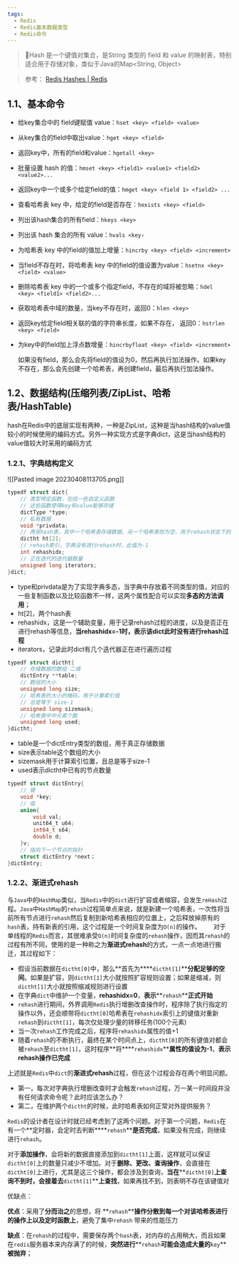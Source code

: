 ```yaml
---
tags:
  - Redis
  - Redis基本数据类型
  - Redis命令
---
```

> 📌Hash 是一个键值对集合，是String 类型的 field 和 value 的映射表，特别适合用于存储对象，类似于Java的Map<String, Object>

> 参考： [Redis Hashes | Redis](https://redis.io/docs/data-types/hashes/)

## 1.1、基本命令

-   给key集合中的 field键赋值 value：`hset <key> <field> <value>`
    
-   从key集合的field中取出value：`hget <key> <field>`
    
-   返回key中，所有的field和value：`hgetall <key>`
    
-   批量设置 hash 的值：`hmset <key> <field1> <value1> <field2> <value2>...`
    
-   返回key中一个或多个给定field的值：`hmget <key> <field 1> <field2> ...`
    
-   查看哈希表 key 中，给定的field是否存在：`hexists <key> <field>`
    
-   列出该hash集合的所有field：`hkeys <key>`
    
-   列出该 hash 集合的所有 value：`hvals <key›`
    
-   为哈希表 key 中的field的值加上增量：`hincrby <key> <field> <increment>`
    
-   当field不存在时，将哈希表 key 中的field的值设置为value：`hsetnx <key> <field> <value>`
    
-   删除哈希表 key 中的一个或多个指定field，不存在的域将被忽略：`hdel <key> <field1> <field2>...`
    
-   获取哈希表中域的数量，当key不存在时，返回0：`hlen <key>`
    
-   返回key给定field相关联的值的字符串长度，如果不存在， 返回0：`hstrlen <key> <field>`
    
-   为key中的field加上浮点数增量：`hincrbyfloat <key> <field> <increment>`
    
    如果没有field，那么会先将field的值设为0，然后再执行加法操作。如果key不存在，那么会先创建一个哈希表，再创建field，最后再执行加法操作。
    

## 1.2、数据结构(压缩列表/ZipList、哈希表/HashTable)

hash在Redis中的底层实现有两种，一种是ZipList，这种是当hash结构的value值较小的时候使用的编码方式。另外一种实现方式是字典dict，这是当hash结构的value值较大时采用的编码方式

### 1.2.1、字典结构定义

![[Pasted image 20230408113705.png]]

```C
typedf struct dict{
    // 类型特定函数，包括一些自定义函数
    // 这些函数使得key和value能够存储
    dictType *type;
    // 私有数据
    void *privdata;
    // 两张hash表，其中一个哈希表存储数据，另一个哈希表则为空，用于rehash状态下的数据存储
    dictht ht[2];
    // rehash索引，字典没有进行rehash时，此值为-1
    int rehashidx;
    // 正在迭代的迭代器数量
    unsigned long iterators;
}dict;

```

-   type和privdata是为了实现字典多态，当字典中存放着不同类型的值，对应的一些复制函数以及比较函数不一样，这两个属性配合可以实现**多态的方法调用**；
-   ht[2]，两个hash表
-   rehashidx，这是一个辅助变量，用于记录rehash过程的进度，以及是否正在进行rehash等信息，**当rehashidx=-1时，表示该dict此时没有进行rehash过程**
-   iterators，记录此时dict有几个迭代器正在进行遍历过程

```C
typedf struct dictht{
    // 存储数据的数组 二维
    dictEntry **table;
    // 数组的大小
    unsigned long size;
    // 哈希表的大小的掩码，用于计算索引值
    // 总是等于 size-1
    unsigned long sizemask;
    // 哈希表中中元素个数                      
    unsigned long used;
}dictht;

```

-   table是一个dictEntry类型的数组，用于真正存储数据
-   size表示table这个数组的大小
-   sizemask用于计算索引位置，且总是等于size-1
-   used表示dictht中已有的节点数量

```C
typedf struct dictEntry{
    // 键
    void *key;
    // 值
    union{
        void val;
        unit64_t u64;
        int64_t s64;
        double d;
    }v;
    // 指向下一个节点的指针
    struct dictEntry *next；
}dictEntry;

```

### 1.2.2、渐进式rehash

与`Java`中的`HashMap`类似，当`Redis`中的`dict`进行扩容或者缩容，会发生`reHash`过程。`Java`中`HashMap`的`rehash`过程简单点来说，就是新建一个哈希表，一次性将当前所有节点进行`rehash`然后复制到新哈希表相应的位置上，之后释放掉原有的`hash`表，持有新表的引用，这个过程是一个时间复杂度为`O(n)`的操作。  对于单线程的`Redis`而言，其很难承受`O(n)`时间复杂度的`rehash`操作，因而其`rehash`的过程有所不同，使用的是一种称之为**渐进式rehash**的方式，一点一点地进行搬迁，其过程如下：

-   假设当前数据在`dictht[0]`中，那么**首先为****`dictht[1]`****分配足够的空间**。如果是扩容，则`dictht[1]`大小就按照扩容规则设置；如果是缩减，则`dictht[1]`大小就按照缩减规则进行设置
-   在字典`dict`中维护一个变量，**rehashidx=0**，**表示****`rehash`****正式开始**
-   `rehash`进行期间，外界调用`Redis`执行增删改查操作时，程序除了执行指定的操作以外，还会顺带将`dictht[0]`哈希表在`rehashidx`索引上的键值对重新`rehash`到`dictht[1]`，每次仅处理少量的转移任务(100个元素)
-   当一次`rehash`工作完成之后，程序将`rehashidx`属性的值+1
-   随着`rehash`的不断执行，最终在某个时间点上，`dictht[0]`的所有键值对都会被`rehash`至`dictht[1]`，这时程序**将****`rehashidx`****属性的值设为-1**，**表示rehash操作已完成**

上述就是`Redis`中`dict`的**渐进式rehash**过程，但在这个过程会存在两个明显问题。

-   第一，每次对字典执行增删改查时才会触发`rehash`过程，万一某一时间段并没有任何请求命令呢？此时应该怎么办？
-   第二，在维护两个`dictht`的时候，此时哈希表如何正常对外提供服务？

`Redis`的设计者在设计时就已经考虑到了这两个问题。对于第一个问题，`Redis`在有一个**定时器，会定时去判断****`rehash`****是否完成**，如果没有完成，则继续进行`rehash`。

对于**添加操作**，会将新的数据直接添加到`dictht[1]`上面，这样就可以保证`dictht[0]`上的数量只减少不增加。对于**删除、更改、查询操作**，会直接在`dictht[0]`上进行，尤其是这三个操作，都会涉及到查询，**当在****`dictht[0]`****上查询不到时，会接着去****`dictht[1]`****上查找**，如果再找不到，则表明不存在该键值对

优缺点：

**优点**：采用了**分而治之**的思想，将 **`rehash`****操作分散到每一个对该哈希表进行的操作上以及定时函数上**，避免了集中`rehash` 带来的性能压力

**缺点**：在`rehash`的过程中，需要保存两个`hash`表，对内存的占用稍大，而且如果在`redis`服务器本来内存满了的时候，**突然进行****`rehash`****可能会造成大量的****`key`****被抛弃**；